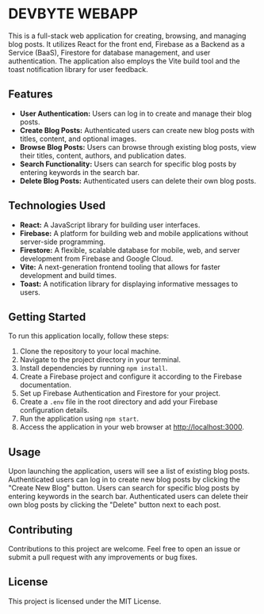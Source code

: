 # DEVBYTE WEBAPP

This is a full-stack web application for creating, browsing, and managing blog posts. It utilizes React for the front end, Firebase as a Backend as a Service (BaaS), Firestore for database management, and user authentication. The application also employs the Vite build tool and the toast notification library for user feedback.

## Features

- **User Authentication:** Users can log in to create and manage their blog posts.
- **Create Blog Posts:** Authenticated users can create new blog posts with titles, content, and optional images.
- **Browse Blog Posts:** Users can browse through existing blog posts, view their titles, content, authors, and publication dates.
- **Search Functionality:** Users can search for specific blog posts by entering keywords in the search bar.
- **Delete Blog Posts:** Authenticated users can delete their own blog posts.

## Technologies Used

- **React:** A JavaScript library for building user interfaces.
- **Firebase:** A platform for building web and mobile applications without server-side programming.
- **Firestore:** A flexible, scalable database for mobile, web, and server development from Firebase and Google Cloud.
- **Vite:** A next-generation frontend tooling that allows for faster development and build times.
- **Toast:** A notification library for displaying informative messages to users.

## Getting Started

To run this application locally, follow these steps:

1. Clone the repository to your local machine.
2. Navigate to the project directory in your terminal.
3. Install dependencies by running `npm install`.
4. Create a Firebase project and configure it according to the Firebase documentation.
5. Set up Firebase Authentication and Firestore for your project.
6. Create a `.env` file in the root directory and add your Firebase configuration details.
7. Run the application using `npm start`.
8. Access the application in your web browser at [http://localhost:3000](http://localhost:3000).

## Usage

Upon launching the application, users will see a list of existing blog posts. Authenticated users can log in to create new blog posts by clicking the "Create New Blog" button. Users can search for specific blog posts by entering keywords in the search bar. Authenticated users can delete their own blog posts by clicking the "Delete" button next to each post.

## Contributing

Contributions to this project are welcome. Feel free to open an issue or submit a pull request with any improvements or bug fixes.

## License

This project is licensed under the MIT License.
